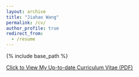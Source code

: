 ```yaml
---
layout: archive
title: "Jiahao Wang"
permalink: /cv/
author_profile: true
redirect_from:
  - /resume
---
```


{% include base_path %}

[Click to View My Up-to-date Curriculum Vitae (PDF)](https://JiahaoPlus.github.io/files/CV_jh.pdf)

<!-- <embed src="https://JiahaoPlus.github.io/files/CV_jh.pdf" width="650" height="1800" type='application/pdf'> -->